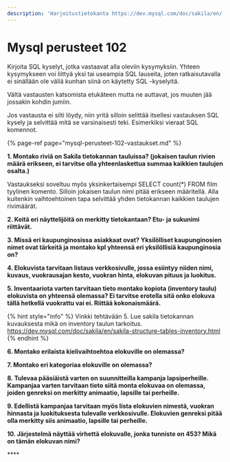 ```yaml
---
description: 'Harjoitustietokanta https://dev.mysql.com/doc/sakila/en/'
---
```


# Mysql perusteet 102

Kirjoita SQL kyselyt, jotka vastaavat alla oleviin kysymyksiin. Yhteen kysymykseen voi liittyä yksi tai useampia SQL lauseita, joten ratkaisutavalla ei sinällään ole väliä kunhan siinä on käytetty SQL -kyselyitä.

Vältä vastausten katsomista etukäteen mutta ne auttavat, jos muuten jää jossakin kohdin jumiin.

Jos vastausta ei silti löydy, niin yritä silloin selittää itsellesi vastauksen SQL kysely ja selvittää mitä se varsinaisesti teki. Esimerkiksi vieraat SQL komennot.

{% page-ref page="mysql-perusteet-102-vastaukset.md" %}



**1. Montako riviä on Sakila tietokannan tauluissa? \(jokaisen taulun rivien määrä erikseen, ei tarvitse olla yhteenlaskettua summaa kaikkien taulujen osalta.\)**

Vastaukseksi soveltuu myös yksinkertaisempi SELECT count\(\*\) FROM film tyylinen komento. Silloin jokaisen taulun nimi pitää erikseen määritellä. Alla kuitenkin vaihtoehtoinen tapa selvittää yhden tietokannan kaikkien taulujen rivimäärät.

**2. Keitä eri näyttelijöitä on merkitty tietokantaan? Etu- ja sukunimi riittävät.**

**3. Missä eri kaupunginosissa asiakkaat ovat? Yksilölliset kaupunginosien nimet ovat tärkeitä ja montako kpl yhteensä eri yksilöllisiä kaupunginosia on?** 

**4. Elokuvista tarvitaan listaus verkkosivulle, jossa esiintyy niiden nimi, kuvaus, vuokrausajan kesto, vuokran hinta, elokuvan pituus ja luokitus.**

**5. Inventaariota varten tarvitaan tieto montako kopiota \(inventory taulu\) elokuvista on yhteensä olemassa? Ei tarvitse erotella sitä onko elokuva tällä hetkellä vuokrattu vai ei. Riittää kokonaismäärä.**

{% hint style="info" %}
Vinkki tehtävään 5. Lue sakila tietokannan kuvauksesta mikä on inventory taulun tarkoitus. https://dev.mysql.com/doc/sakila/en/sakila-structure-tables-inventory.html
{% endhint %}

**6. Montako erilaista kielivaihtoehtoa elokuville on olemassa?**

**7. Montako eri kategoriaa elokuville on olemassa?**

**8. Tulevaa pääsiäistä varten on suunnitteilla kampanja lapsiperheille. Kampanjaa varten tarvitaan tieto siitä monta elokuvaa on olemassa, joiden genreksi on merkitty animaatio, lapsille tai perheille.**

**9. Edellistä kampanjaa tarvitaan myös lista elokuvien nimestä, vuokran hinnasta ja luokituksesta tulevalle verkkosivulle. Elokuvien genreksi pitää olla merkitty siis animaatio, lapsille tai perheille.**

**10. Järjestelmä näyttää virhettä elokuvalle, jonka tunniste on 453? Mikä on tämän elokuvan nimi?**

\*\*\*\*


